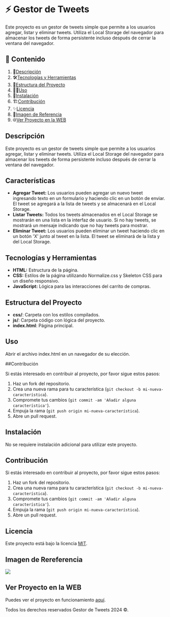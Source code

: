 # ⚡️ Gestor de Tweets

Este proyecto es un gestor de tweets simple que permite a los usuarios agregar, listar y eliminar tweets. Utiliza el Local Storage del navegador para almacenar los tweets de forma persistente incluso después de cerrar la ventana del navegador.

## 🎯 Contenido

1. 📝[Descripción](#descripción)
2. 🛠️[Tecnologías y Herramientas](#tecnologías-y-herramientas)
3. 🚀[Estructura del Proyecto](#estructura-del-proyecto)
4. 🧑‍💻[Uso](#uso)
5. 📌[Instalación](#instalación)
6. 🏗️[Contribución](#contribución)
7. ✨[Licencia](#licencia)
8. 🙈[Imagen de Referencia](#imagen-de-rereferencia)
9. 🌐[Ver Proyecto en la WEB](#ver-proyecto-en-la-web)

## Descripción

Este proyecto es un gestor de tweets simple que permite a los usuarios agregar, listar y eliminar tweets. Utiliza el Local Storage del navegador para almacenar los tweets de forma persistente incluso después de cerrar la ventana del navegador.

## Características

- **Agregar Tweet:** Los usuarios pueden agregar un nuevo tweet ingresando texto en un formulario y haciendo clic en un botón de enviar. El tweet se agregará a la lista de tweets y se almacenará en el Local Storage.
- **Listar Tweets:** Todos los tweets almacenados en el Local Storage se mostrarán en una lista en la interfaz de usuario. Si no hay tweets, se mostrará un mensaje indicando que no hay tweets para mostrar.
- **Eliminar Tweet:** Los usuarios pueden eliminar un tweet haciendo clic en un botón 'X' junto al tweet en la lista. El tweet se eliminará de la lista y del Local Storage.

## Tecnologías y Herramientas

- **HTML:** Estructura de la página.
- **CSS:** Estilos de la página utilizando Normalize.css y Skeleton CSS para un diseño responsivo.
- **JavaScript:** Lógica para las interacciones del carrito de compras.

## Estructura del Proyecto

- **css/**: Carpeta con los estilos compilados.
- **js/**: Carpeta código con lógica del proyecto.
- **index.html**: Página principal.

## Uso

Abrir el archivo index.html en un navegador de su elección.

##Contribución

Si estás interesado en contribuir al proyecto, por favor sigue estos pasos:

1. Haz un fork del repositorio.
2. Crea una nueva rama para tu característica (`git checkout -b mi-nueva-característica`).
3. Compromete tus cambios (`git commit -am 'Añadir alguna característica'`).
4. Empuja la rama (`git push origin mi-nueva-característica`).
5. Abre un pull request.

## Instalación

No se requiere instalación adicional para utilizar este proyecto.

## Contribución

Si estás interesado en contribuir al proyecto, por favor sigue estos pasos:

1. Haz un fork del repositorio.
2. Crea una nueva rama para tu característica (`git checkout -b mi-nueva-característica`).
3. Compromete tus cambios (`git commit -am 'Añadir alguna característica'`).
4. Empuja la rama (`git push origin mi-nueva-característica`).
5. Abre un pull request.

## Licencia

Este proyecto está bajo la licencia [MIT](https://opensource.org/licenses/MIT).

## Imagen de Rereferencia

![](https://i.postimg.cc/brF7NKnx/Gestor-tweets.png)

## Ver Proyecto en la WEB

Puedes ver el proyecto en funcionamiento [aquí](https://jmatochepascual.github.io/Tweets/).

Todos los derechos reservados Gestor de Tweets 2024 ©.
